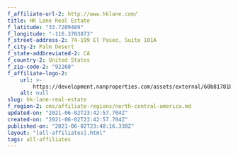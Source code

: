 ```yaml
---
f_affiliate-url-2: http://www.hklane.com/
title: HK Lane Real Estate
f_latitude: "33.7209489"
f_longitude: "-116.3703873"
f_street-address-2: 74-199 El Paseo, Suite 101A­
f_city-2: Palm Desert­
f_state-addbreviated-2: CA­
f_country-2: United States
f_zip-code-2: "92260"
f_affiliate-logo-2:
    url: >-
        https://development.nanproperties.com/assets/external/60b81781bbefa23446e70096_6081e570b322960c17002bac_60785a542a6d96974bb7b1e1_content_red_-_hk_lane_logo_only.png
    alt: null
slug: hk-lane-real-estate
f_region-2: cms/affiliate-regions/north-central-america.md
updated-on: "2021-06-02T23:42:57.704Z"
created-on: "2021-06-02T23:42:57.704Z"
published-on: "2021-06-02T23:48:16.338Z"
layout: "[all-affiliates].html"
tags: all-affiliates
---
```

